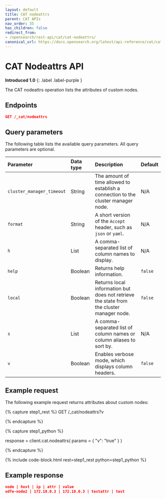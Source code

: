 ```yaml
---
layout: default
title: CAT nodeattrs
parent: CAT APIs
nav_order: 35
has_children: false
redirect_from:
- /opensearch/rest-api/cat/cat-nodeattrs/
canonical_url: https://docs.opensearch.org/latest/api-reference/cat/cat-nodeattrs/
---
```


# CAT Nodeattrs API
**Introduced 1.0**
{: .label .label-purple }

The CAT nodeattrs operation lists the attributes of custom nodes.


<!-- spec_insert_start
api: cat.nodeattrs
component: endpoints
-->
## Endpoints
```json
GET /_cat/nodeattrs
```
<!-- spec_insert_end -->


<!-- spec_insert_start
api: cat.nodeattrs
component: query_parameters
columns: Parameter, Data type, Description, Default
include_deprecated: false
-->
## Query parameters

The following table lists the available query parameters. All query parameters are optional.

| Parameter | Data type | Description | Default |
| :--- | :--- | :--- | :--- |
| `cluster_manager_timeout` | String | The amount of time allowed to establish a connection to the cluster manager node. | N/A |
| `format` | String | A short version of the `Accept` header, such as `json` or `yaml`. | N/A |
| `h` | List | A comma-separated list of column names to display. | N/A |
| `help` | Boolean | Returns help information. | `false` |
| `local` | Boolean | Returns local information but does not retrieve the state from the cluster manager node. | `false` |
| `s` | List | A comma-separated list of column names or column aliases to sort by. | N/A |
| `v` | Boolean | Enables verbose mode, which displays column headers. | `false` |

<!-- spec_insert_end -->

## Example request

The following example request returns attributes about custom nodes:

<!-- spec_insert_start
component: example_code
rest: GET /_cat/nodeattrs?v
body: 
-->
{% capture step1_rest %}
GET /_cat/nodeattrs?v

{% endcapture %}

{% capture step1_python %}


response = client.cat.nodeattrs(
  params = { "v": "true" }
)

{% endcapture %}

{% include code-block.html
    rest=step1_rest
    python=step1_python %}
<!-- spec_insert_end -->


## Example response

```json
node | host | ip | attr | value
odfe-node2 | 172.18.0.3 | 172.18.0.3 | testattr | test
```
